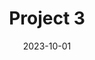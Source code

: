 ---
title: "Project 3"
date: 2023-10-01
type: project

# 项目负责人
leaders:
  - name: Linda Omg
    role: Phd Candidate

# 项目简介
summary: "details of the project"

# 项目详细信息
details: |
  Here are the details of the project
  - task 1
  - task 2
  - task 3

# 项目链接（如果有）
links:
  - name: project link
    url: "https://example.com"

# 封面图
image:
  url: "content/projects/Project 3/avatar.png" 
  caption: "Project Cover Image"

# 视频展示
video:
  url: "https://www.youtube.com/watch?v=oXqIuvav5hY"
  caption: "Project Video"
---